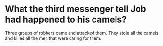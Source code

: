 # What the third messenger tell Job had happened to his camels?

Three groups of robbers came and attacked them. They stole all the camels and killed all the men that were caring for them.
